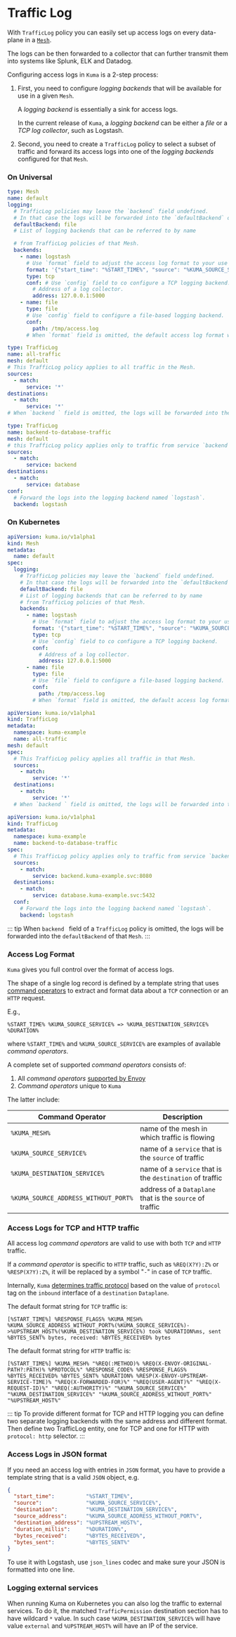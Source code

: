 # Traffic Log

With `TrafficLog` policy you can easily set up access logs on every data-plane in a [`Mesh`](../mesh).

The logs can be then forwarded to a collector that can further transmit them into systems like Splunk, ELK and Datadog.

Configuring access logs in `Kuma` is a 2-step process:

1. First, you need to configure _logging backends_ that will be available for use in a given `Mesh`.

   A _logging backend_ is essentially a sink for access logs.

   In the current release of `Kuma`, a _logging backend_ can be either a _file_ or a _TCP log collector_, such as Logstash.

2. Second, you need to create a `TrafficLog` policy to select a subset of traffic and forward its access logs into one of the _logging backends_ configured for that `Mesh`.

### On Universal

```yaml
type: Mesh
name: default
logging:
  # TrafficLog policies may leave the `backend` field undefined.
  # In that case the logs will be forwarded into the `defaultBackend` of that Mesh.
  defaultBackend: file
  # List of logging backends that can be referred to by name

  # from TrafficLog policies of that Mesh.
  backends:
    - name: logstash
      # Use `format` field to adjust the access log format to your use case.
      format: '{"start_time": "%START_TIME%", "source": "%KUMA_SOURCE_SERVICE%", "destination": "%KUMA_DESTINATION_SERVICE%", "source_address": "%KUMA_SOURCE_ADDRESS_WITHOUT_PORT%", "destination_address": "%UPSTREAM_HOST%", "duration_millis": "%DURATION%", "bytes_received": "%BYTES_RECEIVED%", "bytes_sent": "%BYTES_SENT%"}'
      type: tcp
      conf: # Use `config` field to co configure a TCP logging backend.
        # Address of a log collector.
        address: 127.0.0.1:5000
    - name: file
      type: file
      # Use `config` field to configure a file-based logging backend.
      conf:
        path: /tmp/access.log
      # When `format` field is omitted, the default access log format will be used.
```

```yaml
type: TrafficLog
name: all-traffic
mesh: default
# This TrafficLog policy applies to all traffic in the Mesh.
sources:
  - match:
      service: '*'
destinations:
  - match:
      service: '*'
# When `backend ` field is omitted, the logs will be forwarded into the `defaultBackend` of that Mesh.
```

```yaml
type: TrafficLog
name: backend-to-database-traffic
mesh: default
# this TrafficLog policy applies only to traffic from service `backend` to service `database`.
sources:
  - match:
      service: backend
destinations:
  - match:
      service: database
conf:
  # Forward the logs into the logging backend named `logstash`.
  backend: logstash
```

### On Kubernetes

```yaml
apiVersion: kuma.io/v1alpha1
kind: Mesh
metadata:
  name: default
spec:
  logging:
    # TrafficLog policies may leave the `backend` field undefined.
    # In that case the logs will be forwarded into the `defaultBackend` of that Mesh.
    defaultBackend: file
    # List of logging backends that can be referred to by name
    # from TrafficLog policies of that Mesh.
    backends:
      - name: logstash
        # Use `format` field to adjust the access log format to your use case.
        format: '{"start_time": "%START_TIME%", "source": "%KUMA_SOURCE_SERVICE%", "destination": "%KUMA_DESTINATION_SERVICE%", "source_address": "%KUMA_SOURCE_ADDRESS_WITHOUT_PORT%", "destination_address": "%UPSTREAM_HOST%", "duration_millis": "%DURATION%", "bytes_received": "%BYTES_RECEIVED%", "bytes_sent": "%BYTES_SENT%"}'
        type: tcp
        # Use `config` field to co configure a TCP logging backend.
        conf:
          # Address of a log collector.
          address: 127.0.0.1:5000
      - name: file
        type: file
        # Use `file` field to configure a file-based logging backend.
        conf:
          path: /tmp/access.log
        # When `format` field is omitted, the default access log format will be used.
```

```yaml
apiVersion: kuma.io/v1alpha1
kind: TrafficLog
metadata:
  namespace: kuma-example
  name: all-traffic
mesh: default
spec:
  # This TrafficLog policy applies all traffic in that Mesh.
  sources:
    - match:
        service: '*'
  destinations:
    - match:
        service: '*'
  # When `backend ` field is omitted, the logs will be forwarded into the `defaultBackend` of that Mesh.
```

```yaml
apiVersion: kuma.io/v1alpha1
kind: TrafficLog
metadata:
  namespace: kuma-example
  name: backend-to-database-traffic
spec:
  # This TrafficLog policy applies only to traffic from service `backend` to service `database`.
  sources:
    - match:
        service: backend.kuma-example.svc:8080
  destinations:
    - match:
        service: database.kuma-example.svc:5432
  conf:
    # Forward the logs into the logging backend named `logstash`.
    backend: logstash
```

::: tip
When `backend ` field of a `TrafficLog` policy is omitted, the logs will be forwarded into the `defaultBackend` of that `Mesh`.
:::

### Access Log Format

`Kuma` gives you full control over the format of access logs.

The shape of a single log record is defined by a template string that uses [command operators](https://www.envoyproxy.io/docs/envoy/latest/configuration/observability/access_log/usage#command-operators) to extract and format data about a `TCP` connection or an `HTTP` request.

E.g.,

```
%START_TIME% %KUMA_SOURCE_SERVICE% => %KUMA_DESTINATION_SERVICE% %DURATION%
```

where `%START_TIME%` and `%KUMA_SOURCE_SERVICE%` are examples of available _command operators_.

A complete set of supported _command operators_ consists of:

1. All _command operators_ [supported by Envoy](https://www.envoyproxy.io/docs/envoy/latest/configuration/observability/access_log/usage#command-operators)
2. _Command operators_ unique to `Kuma`

The latter include:

| Command Operator                     | Description                                                |
| ------------------------------------ | ---------------------------------------------------------- |
| `%KUMA_MESH%`                        | name of the mesh in which traffic is flowing               |
| `%KUMA_SOURCE_SERVICE%`              | name of a `service` that is the `source` of traffic        |
| `%KUMA_DESTINATION_SERVICE%`         | name of a `service` that is the `destination` of traffic   |
| `%KUMA_SOURCE_ADDRESS_WITHOUT_PORT%` | address of a `Dataplane` that is the `source` of traffic   |

### Access Logs for TCP and HTTP traffic

All access log _command operators_ are valid to use with both `TCP` and `HTTP` traffic.

If a _command operator_ is specific to `HTTP` traffic, such as `%REQ(X?Y):Z%` or `%RESP(X?Y):Z%`, it will be replaced by a symbol "`-`" in case of `TCP` traffic.

Internally, `Kuma` [determines traffic protocol](../http-support-in-kuma) based on the value of `protocol` tag on the `inbound` interface of a `destination` `Dataplane`.

The default format string for `TCP` traffic is:

```
[%START_TIME%] %RESPONSE_FLAGS% %KUMA_MESH% %KUMA_SOURCE_ADDRESS_WITHOUT_PORT%(%KUMA_SOURCE_SERVICE%)->%UPSTREAM_HOST%(%KUMA_DESTINATION_SERVICE%) took %DURATION%ms, sent %BYTES_SENT% bytes, received: %BYTES_RECEIVED% bytes
```

The default format string for `HTTP` traffic is:

```
[%START_TIME%] %KUMA_MESH% "%REQ(:METHOD)% %REQ(X-ENVOY-ORIGINAL-PATH?:PATH)% %PROTOCOL%" %RESPONSE_CODE% %RESPONSE_FLAGS% %BYTES_RECEIVED% %BYTES_SENT% %DURATION% %RESP(X-ENVOY-UPSTREAM-SERVICE-TIME)% "%REQ(X-FORWARDED-FOR)%" "%REQ(USER-AGENT)%" "%REQ(X-REQUEST-ID)%" "%REQ(:AUTHORITY)%" "%KUMA_SOURCE_SERVICE%" "%KUMA_DESTINATION_SERVICE%" "%KUMA_SOURCE_ADDRESS_WITHOUT_PORT%" "%UPSTREAM_HOST%"
```

::: tip
To provide different format for TCP and HTTP logging you can define two separate logging backends with the same address and different format. Then define two TrafficLog entity, one for TCP and one for HTTP with `protocol: http` selector.
:::

### Access Logs in JSON format

If you need an access log with entries in `JSON` format, you have to provide a template string that is a valid `JSON` object, e.g.

```json
{
  "start_time":          "%START_TIME%",
  "source":              "%KUMA_SOURCE_SERVICE%",
  "destination":         "%KUMA_DESTINATION_SERVICE%",
  "source_address":      "%KUMA_SOURCE_ADDRESS_WITHOUT_PORT%",
  "destination_address": "%UPSTREAM_HOST%",
  "duration_millis":     "%DURATION%",
  "bytes_received":      "%BYTES_RECEIVED%",
  "bytes_sent":          "%BYTES_SENT%"
}
```

To use it with Logstash, use `json_lines` codec and make sure your JSON is formatted into one line.

### Logging external services

When running Kuma on Kubernetes you can also log the traffic to external services. To do it, the matched `TrafficPermission` destination section has to have wildcard `*` value.
In such case `%KUMA_DESTINATION_SERVICE%` will have value `external` and `%UPSTREAM_HOST%` will have an IP of the service.  
